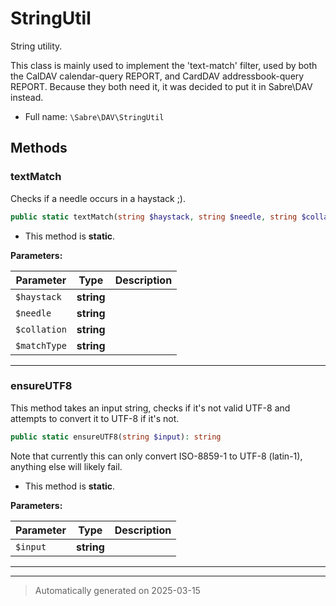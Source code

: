 
# StringUtil

String utility.

This class is mainly used to implement the 'text-match' filter, used by both
the CalDAV calendar-query REPORT, and CardDAV addressbook-query REPORT.
Because they both need it, it was decided to put it in Sabre\DAV instead.

* Full name: `\Sabre\DAV\StringUtil`




## Methods


### textMatch

Checks if a needle occurs in a haystack ;).

```php
public static textMatch(string $haystack, string $needle, string $collation, string $matchType = &#039;contains&#039;): bool
```



* This method is **static**.




**Parameters:**

| Parameter | Type | Description |
|-----------|------|-------------|
| `$haystack` | **string** |  |
| `$needle` | **string** |  |
| `$collation` | **string** |  |
| `$matchType` | **string** |  |





***

### ensureUTF8

This method takes an input string, checks if it's not valid UTF-8 and
attempts to convert it to UTF-8 if it's not.

```php
public static ensureUTF8(string $input): string
```

Note that currently this can only convert ISO-8859-1 to UTF-8 (latin-1),
anything else will likely fail.

* This method is **static**.




**Parameters:**

| Parameter | Type | Description |
|-----------|------|-------------|
| `$input` | **string** |  |





***


***
> Automatically generated on 2025-03-15
